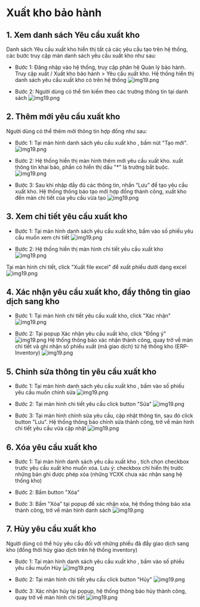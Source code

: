 # Xuất kho bảo hành

## 1. Xem danh sách Yêu cầu xuất kho
Danh sách Yêu cầu xuất kho hiển thị tất cả các yêu cầu tạo trên hệ thống, các bước truy cập màn danh sách yêu cầu xuất kho như sau:

- Bước 1: Đăng nhập vào hệ thống, truy cập phân hệ Quản lý bảo hành. Truy cập xuất / Xuất kho bảo hành > Yêu cầu xuất kho. Hệ thống hiển thị danh sách yêu cầu xuất kho có trên hệ thống
![img19.png](/img/export/ycxk1.png)

- Bước 2: Người dùng có thể tìm kiếm theo các trường thông tin tại danh sách 
![img19.png](/img/export/ycxk2.png)


## 2. Thêm mới yêu cầu xuất kho

Người dùng có thể thêm mới thông tin hợp đồng như sau:

- Bước 1: Tại màn hình danh sách yêu cầu xuất kho , bấm nút "Tạo mới".
![img19.png](/img/export/ycxk3.png)

- Bước 2: Hệ thống hiển thị màn hình thêm mới yêu cầu xuất kho. xuất thông tin khai báo, phần có hiển thị dấu "*" là trường bắt buộc.
![img19.png](/img/export/ycxk4.png)


- Bước 3: Sau khi nhập đầy đủ các thông tin, nhấn “Lưu” để tạo yêu cầu xuất kho. Hệ thống thông báo tạo mới hợp đồng thành công, xuất kho đến màn chi tiết của yêu cầu vừa tạo
![img19.png](/img/export/ycxk4.png)

## 3. Xem chi tiết yêu cầu xuất kho 

- Bước 1: Tại màn hình danh sách yêu cầu xuất kho, bấm vào số phiếu yêu cầu muốn xem chi tiết
![img19.png](/img/export/ycxk5.png)

- Bước 2: Hệ thống hiển thị màn hình chi tiết yêu cầu xuất kho 
![img19.png](/img/export/ycxk6.png)

Tại màn hình chi tiết, click "Xuất file excel" để xuất phiếu dưới dạng excel
![img19.png](/img/export/ycxk7.png)

## 4. Xác nhận yêu cầu xuất kho, đẩy thông tin giao dịch sang kho

- Bước 1: Tại màn hình chi tiết yêu cầu xuất kho, click "Xác nhận"
![img19.png](/img/export/ycxk8.png)

- Bước 2: Tại popup Xác nhận yêu cầu xuất kho, click "Đồng ý"
![img19.png](/img/export/ycxk9.png)
Hệ thống thông báo xác nhận thành công, quay trở về màn chi tiết và ghi nhận số phiếu xuất (mã giao dịch) từ hệ thống kho (ERP- Inventory)
![img19.png](/img/export/ycxk10.png)

## 5. Chỉnh sửa thông tin yêu cầu xuất kho 

- Bước 1: Tại màn hình danh sách yêu cầu xuất kho , bấm vào số phiếu yêu cầu muốn chỉnh sửa
![img19.png](/img/export/ycxk5.png)

- Bước 2: Tại màn hình chi tiết yêu cầu click button "Sửa"
![img19.png](/img/export/ycxk11.png)

- Bước 3: Tại màn hình chỉnh sửa yêu cầu, cập nhật thông tin, sau đó click button "Lưu". Hệ thống thông báo chỉnh sửa thành công, trở về màn hình chi tiết yêu cầu vừa cập nhật
![img19.png](/img/export/ycxk12.png)

## 6. Xóa yêu cầu xuất kho 

- Bước 1: Tại màn hình danh sách yêu cầu xuất kho , tích chọn checkbox trước yêu cầu xuất kho muốn xóa. Lưu ý: checkbox chỉ hiển thị trước những bản ghi được phép xóa (những YCXK chưa xác nhận sang hệ thống kho)

- Bước 2: Bấm button "Xóa"

- Bước 3: Bấm "Xóa" tại popup để xác nhận xóa, hệ thống thông báo xóa thành công, trở về màn hình danh sách
![img19.png](/img/export/ycxk13.png)

## 7. Hủy yêu cầu xuất kho 
Người dùng có thể hủy yêu cầu đối với những phiếu đã đẩy giao dịch sang kho (đồng thời hủy giao dịch trên hệ thống inventory)

- Bước 1: Tại màn hình danh sách yêu cầu xuất kho , bấm vào số phiếu yêu cầu muốn Hủy
![img19.png](/img/export/ycxk5.png)

- Bước 2: Tại màn hình chi tiết yêu cầu click button "Hủy"
![img19.png](/img/export/ycxk14.png)

- Bước 3: Xác nhận hủy tại popup, hệ thống thông báo hủy thành công, quay trở về màn hình chi tiết
![img19.png](/img/export/ycxk15.png)